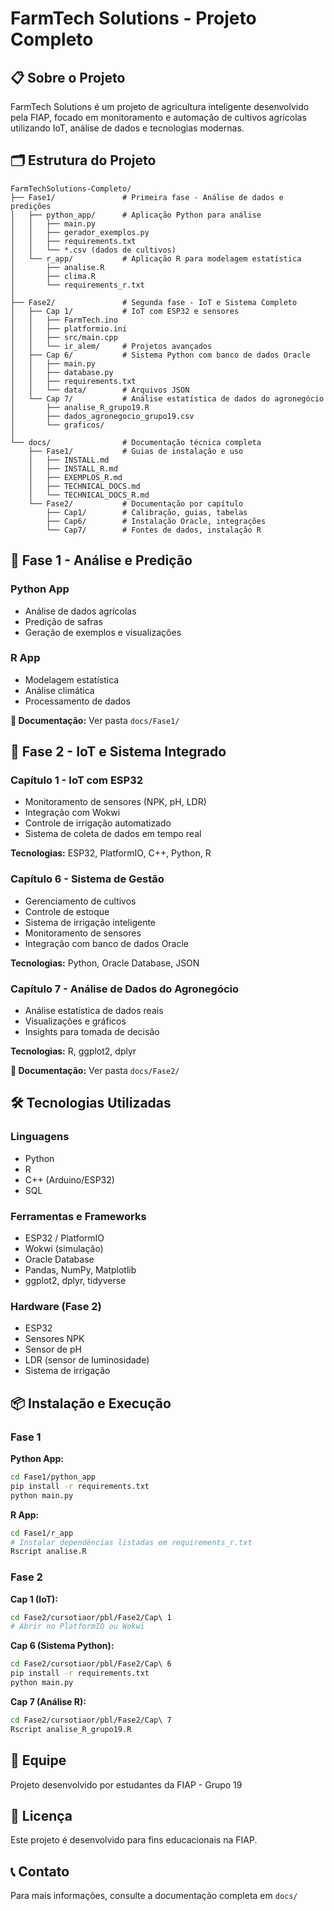 # FarmTech Solutions - Projeto Completo

## 📋 Sobre o Projeto

FarmTech Solutions é um projeto de agricultura inteligente desenvolvido pela FIAP, focado em monitoramento e automação de cultivos agrícolas utilizando IoT, análise de dados e tecnologias modernas.

## 🗂️ Estrutura do Projeto

```
FarmTechSolutions-Completo/
├── Fase1/               # Primeira fase - Análise de dados e predições
│   ├── python_app/      # Aplicação Python para análise
│   │   ├── main.py
│   │   ├── gerador_exemplos.py
│   │   ├── requirements.txt
│   │   └── *.csv (dados de cultivos)
│   └── r_app/           # Aplicação R para modelagem estatística
│       ├── analise.R
│       ├── clima.R
│       └── requirements_r.txt
│
├── Fase2/               # Segunda fase - IoT e Sistema Completo
│   ├── Cap 1/           # IoT com ESP32 e sensores
│   │   ├── FarmTech.ino
│   │   ├── platformio.ini
│   │   ├── src/main.cpp
│   │   └── ir_alem/     # Projetos avançados
│   ├── Cap 6/           # Sistema Python com banco de dados Oracle
│   │   ├── main.py
│   │   ├── database.py
│   │   ├── requirements.txt
│   │   └── data/        # Arquivos JSON
│   └── Cap 7/           # Análise estatística de dados do agronegócio
│       ├── analise_R_grupo19.R
│       ├── dados_agronegocio_grupo19.csv
│       └── graficos/
│
└── docs/                # Documentação técnica completa
    ├── Fase1/           # Guias de instalação e uso
    │   ├── INSTALL.md
    │   ├── INSTALL_R.md
    │   ├── EXEMPLOS_R.md
    │   ├── TECHNICAL_DOCS.md
    │   └── TECHNICAL_DOCS_R.md
    └── Fase2/           # Documentação por capítulo
        ├── Cap1/        # Calibração, guias, tabelas
        ├── Cap6/        # Instalação Oracle, integrações
        └── Cap7/        # Fontes de dados, instalação R
```

## 🚀 Fase 1 - Análise e Predição

### Python App
- Análise de dados agrícolas
- Predição de safras
- Geração de exemplos e visualizações

### R App
- Modelagem estatística
- Análise climática
- Processamento de dados

**📖 Documentação:** Ver pasta `docs/Fase1/`

## 🌱 Fase 2 - IoT e Sistema Integrado

### Capítulo 1 - IoT com ESP32
- Monitoramento de sensores (NPK, pH, LDR)
- Integração com Wokwi
- Controle de irrigação automatizado
- Sistema de coleta de dados em tempo real

**Tecnologias:** ESP32, PlatformIO, C++, Python, R

### Capítulo 6 - Sistema de Gestão
- Gerenciamento de cultivos
- Controle de estoque
- Sistema de irrigação inteligente
- Monitoramento de sensores
- Integração com banco de dados Oracle

**Tecnologias:** Python, Oracle Database, JSON

### Capítulo 7 - Análise de Dados do Agronegócio
- Análise estatística de dados reais
- Visualizações e gráficos
- Insights para tomada de decisão

**Tecnologias:** R, ggplot2, dplyr

**📖 Documentação:** Ver pasta `docs/Fase2/`

## 🛠️ Tecnologias Utilizadas

### Linguagens
- Python
- R
- C++ (Arduino/ESP32)
- SQL

### Ferramentas e Frameworks
- ESP32 / PlatformIO
- Wokwi (simulação)
- Oracle Database
- Pandas, NumPy, Matplotlib
- ggplot2, dplyr, tidyverse

### Hardware (Fase 2)
- ESP32
- Sensores NPK
- Sensor de pH
- LDR (sensor de luminosidade)
- Sistema de irrigação

## 📦 Instalação e Execução

### Fase 1

**Python App:**
```bash
cd Fase1/python_app
pip install -r requirements.txt
python main.py
```

**R App:**
```bash
cd Fase1/r_app
# Instalar dependências listadas em requirements_r.txt
Rscript analise.R
```

### Fase 2

**Cap 1 (IoT):**
```bash
cd Fase2/cursotiaor/pbl/Fase2/Cap\ 1
# Abrir no PlatformIO ou Wokwi
```

**Cap 6 (Sistema Python):**
```bash
cd Fase2/cursotiaor/pbl/Fase2/Cap\ 6
pip install -r requirements.txt
python main.py
```

**Cap 7 (Análise R):**
```bash
cd Fase2/cursotiaor/pbl/Fase2/Cap\ 7
Rscript analise_R_grupo19.R
```

## 👥 Equipe

Projeto desenvolvido por estudantes da FIAP - Grupo 19

## 📄 Licença

Este projeto é desenvolvido para fins educacionais na FIAP.

## 📞 Contato

Para mais informações, consulte a documentação completa em `docs/`
